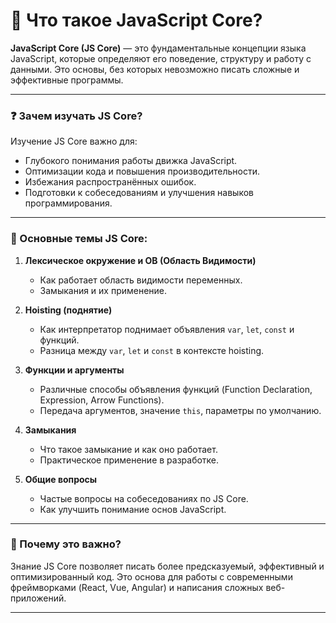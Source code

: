 # 📌 Что такое JavaScript Core?
**JavaScript Core (JS Core)** — это фундаментальные концепции языка JavaScript, которые определяют его поведение, структуру и работу с данными. Это основы, без которых невозможно писать сложные и эффективные программы.

---

### ❓ Зачем изучать JS Core?
Изучение JS Core важно для:
- Глубокого понимания работы движка JavaScript.
- Оптимизации кода и повышения производительности.
- Избежания распространённых ошибок.
- Подготовки к собеседованиям и улучшения навыков программирования.

---

### 🔹 Основные темы JS Core:
1.  **Лексическое окружение и ОВ (Область Видимости)**
    - Как работает область видимости переменных.
    - Замыкания и их применение.

2. **Hoisting (поднятие)**
    - Как интерпретатор поднимает объявления `var`, `let`, `const` и функций.
    - Разница между `var`, `let` и `const` в контексте hoisting.

3. **Функции и аргументы**
    - Различные способы объявления функций (Function Declaration, Expression, Arrow Functions).
    - Передача аргументов, значение `this`, параметры по умолчанию.

4. **Замыкания**
    - Что такое замыкание и как оно работает.
    - Практическое применение в разработке.

5. **Общие вопросы**
    - Частые вопросы на собеседованиях по JS Core.
    - Как улучшить понимание основ JavaScript.

---

### 🎯 Почему это важно?
Знание JS Core позволяет писать более предсказуемый, эффективный и оптимизированный код. Это основа для работы с современными фреймворками (React, Vue, Angular) и написания сложных веб-приложений.

---

